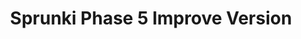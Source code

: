 ---
slug: sprunki-phase-5-improve-version
title: Sprunki Phase 5 Improve Version
description: "Sprunki Phase 5 Improve Version is an exciting online game. Play for free directly in your browser!"
icon: /images/popular_mods/Sprunki Phase 5 Improve Version.png
url: https://wowtbc.net/sprunkin/phase5-improved/index.html
previewImage: /images/popular_mods/Sprunki Phase 5 Improve Version.png
type: popular mods

# SEO配置
seo:
  title: "Sprunki Phase 5 Improve Version - Play Free Online Game | Fun Browser Games"
  description: "Sprunki Phase 5 Improve Version - Play this fun online game for free in your browser. No download required!"
  ogImage: "/images/popular_mods/Sprunki Phase 5 Improve Version.png"
  keywords: "sprunki-phase-5-improve-version, online game, browser game, free game, popular mods game, play online"

videoUrls:
  - https://www.youtube.com/embed/example1
  - https://www.youtube.com/embed/example2

whyPlay:
  title: "Why Play Sprunki Phase 5 Improve Version?"
  items:
    - "Immersive Gameplay: Sprunki Phase 5 Improve Version offers an engaging and immersive gaming experience that will keep you entertained for hours"
    - "Challenging Levels: Test your skills with increasingly difficult challenges and obstacles"
    - "Beautiful Graphics: Enjoy stunning visuals and smooth animations that bring the game world to life"
    - "Regular Updates: New content and features are added regularly to keep the game fresh and exciting"
    - "Free to Play: Experience all the fun without spending a penny"
    - "Community Features: Connect with other players, share strategies, and compete for high scores"
    - "Cross-Platform: Play on any device with a web browser, no downloads required"

features:
  title: "Key Features of Sprunki Phase 5 Improve Version"
  image: "/images/popular_mods/Sprunki Phase 5 Improve Version.png"
  items:
    - "Intuitive Controls: Easy to learn controls make Sprunki Phase 5 Improve Version accessible for players of all skill levels"
    - "Multiple Game Modes: Enjoy various gameplay options that provide different challenges and experiences"
    - "Character Customization: Personalize your gaming experience with unique characters and items"
    - "Achievement System: Complete special tasks to earn rewards and recognition"
    - "Leaderboards: Compete with players worldwide and see who can achieve the highest scores"

characteristics:
  title: "Game Characteristics"
  image: "/images/popular_mods/Sprunki Phase 5 Improve Version.png"
  items:
    - "Genre: Popular mods game with elements of strategy and skill"
    - "Difficulty: Suitable for both casual gamers and those seeking a challenge"
    - "Play Time: Quick sessions or extended gameplay, depending on your preference"
    - "Art Style: Vibrant and engaging visuals that enhance the gaming experience"
    - "Sound Design: Immersive audio that complements the gameplay perfectly"

info: "Sprunki Phase 5 Improve Version is an exciting online game that offers players a unique and engaging gaming experience. With its intuitive controls, stunning visuals, and challenging gameplay, Sprunki Phase 5 Improve Version provides hours of entertainment for players of all ages and skill levels. Whether you're looking for a quick gaming session during a break or an extended play session, Sprunki Phase 5 Improve Version delivers an immersive experience that will keep you coming back for more. The game features multiple levels of increasing difficulty, ensuring that players are constantly challenged as they progress. With regular updates adding new content and features, Sprunki Phase 5 Improve Version remains fresh and exciting, providing endless entertainment options for its growing community of players."

howToPlayIntro: "Welcome to Sprunki Phase 5 Improve Version! This guide will walk you through the basics and help you master the game. Whether you're a beginner or looking to improve your skills, these tips and instructions will enhance your gaming experience."

howToPlaySteps:
  - title: "Getting Started"
    description: "Begin your Sprunki Phase 5 Improve Version adventure by familiarizing yourself with the controls. Use your keyboard or mouse to navigate through the game interface. The tutorial will guide you through the basic mechanics and help you understand the objectives."
  - title: "Understanding the Objectives"
    description: "In Sprunki Phase 5 Improve Version, your main goal is to progress through levels by completing specific objectives. Each level presents unique challenges that require different strategies and approaches."
  - title: "Mastering the Controls"
    description: "Practice using the controls to improve your precision and reaction time. Sprunki Phase 5 Improve Version requires quick reflexes and strategic thinking to overcome obstacles and defeat opponents."
  - title: "Utilizing Power-ups"
    description: "Collect power-ups throughout the game to enhance your abilities and overcome difficult challenges. Each power-up offers unique advantages that can be crucial for success."
  - title: "Developing Strategies"
    description: "As you progress in Sprunki Phase 5 Improve Version, develop effective strategies for different scenarios. Analyze patterns, anticipate challenges, and adapt your approach to maximize your performance."

faq:
  title: "Frequently Asked Questions about Sprunki Phase 5 Improve Version"
  items:
    - question: "Is Sprunki Phase 5 Improve Version free to play?"
      answer: "Yes, Sprunki Phase 5 Improve Version is completely free to play directly in your web browser. No downloads or purchases are required to enjoy the full game experience."
    - question: "Can I play Sprunki Phase 5 Improve Version on mobile devices?"
      answer: "Yes, Sprunki Phase 5 Improve Version is optimized for both desktop and mobile play. You can enjoy the game on any device with a web browser and internet connection."
    - question: "Are there any in-game purchases?"
      answer: "While Sprunki Phase 5 Improve Version is free to play, there may be optional in-game purchases available for cosmetic items or additional features that don't affect core gameplay."
    - question: "How often is Sprunki Phase 5 Improve Version updated?"
      answer: "The developers regularly update Sprunki Phase 5 Improve Version with new content, features, and improvements based on player feedback and game performance."
    - question: "Can I play Sprunki Phase 5 Improve Version offline?"
      answer: "Currently, Sprunki Phase 5 Improve Version requires an internet connection to play as it's a browser-based online game."
    - question: "Is Sprunki Phase 5 Improve Version suitable for children?"
      answer: "Yes, Sprunki Phase 5 Improve Version is designed to be family-friendly and suitable for players of all ages."
    - question: "How do I report bugs or issues?"
      answer: "If you encounter any problems while playing Sprunki Phase 5 Improve Version, you can report them through the game's support page or contact the developers directly through their website."
    - question: "Still Have Questions?"
      answer: "If you have additional questions about Sprunki Phase 5 Improve Version that aren't covered in this FAQ, please visit our support center or contact our customer service team for assistance."
---